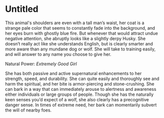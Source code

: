 # Untitled

This animal's shoulders are even with a tall man’s waist, her coat is a strange pale color that seems to constantly fade into the background, and her eyes burn with ghostly blue fire. But whenever that would attract undue negative attention, she abruptly looks like a slightly derpy Husky. She doesn’t really act like she understands English, but is clearly smarter and more aware than any mundane dog or wolf. She will take to training easily, and will answer to any name you choose to give her.

Natural Power: *Extremely Good Girl*

She has both passive and active supernatural enhancements to her strength, speed, and durability. She can quite easily and thoroughly see and harm the spiritual, and her bite is armor-piercing and stone-crushing. She can bark in a way that can immediately arouse to alertness and awareness either individuals or large groups of people. Though she has the naturally keen senses you’d expect of a wolf, she also clearly has a precognitive danger sense. In times of extreme need, her bark can momentarily subvert the will of nearby foes.
